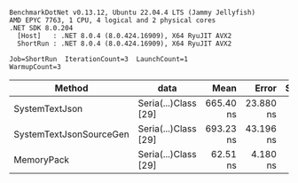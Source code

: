 ```

BenchmarkDotNet v0.13.12, Ubuntu 22.04.4 LTS (Jammy Jellyfish)
AMD EPYC 7763, 1 CPU, 4 logical and 2 physical cores
.NET SDK 8.0.204
  [Host]   : .NET 8.0.4 (8.0.424.16909), X64 RyuJIT AVX2
  ShortRun : .NET 8.0.4 (8.0.424.16909), X64 RyuJIT AVX2

Job=ShortRun  IterationCount=3  LaunchCount=1  
WarmupCount=3  

```
| Method                  | data                 | Mean      | Error     | StdDev   | Min       | Max       | Gen0   | Allocated |
|------------------------ |--------------------- |----------:|----------:|---------:|----------:|----------:|-------:|----------:|
| SystemTextJson          | Seria(...)Class [29] | 665.40 ns | 23.880 ns | 1.309 ns | 663.95 ns | 666.50 ns | 0.0038 |     392 B |
| SystemTextJsonSourceGen | Seria(...)Class [29] | 693.23 ns | 43.196 ns | 2.368 ns | 691.52 ns | 695.93 ns | 0.0048 |     464 B |
| MemoryPack              | Seria(...)Class [29] |  62.51 ns |  4.180 ns | 0.229 ns |  62.38 ns |  62.78 ns | 0.0014 |     120 B |
